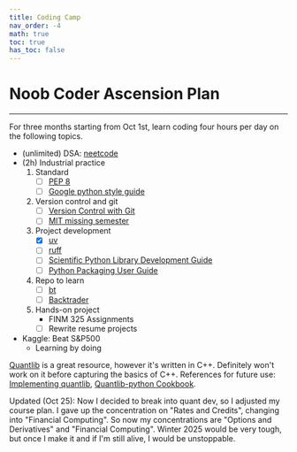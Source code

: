 ```yaml
---
title: Coding Camp
nav_order: -4
math: true
toc: true
has_toc: false
---
```


# Noob Coder Ascension Plan

---

For three months starting from Oct 1st, learn coding four hours per day on the following topics.

- (unlimited) DSA: [neetcode](https://neetcode.io/)
- (2h) Industrial practice
  1. Standard
      - [ ] [PEP 8](https://peps.python.org/pep-0008/)
      - [ ] [Google python style guide](https://google.github.io/styleguide/pyguide.html)
  2. Version control and git
      - [ ] [Version Control with Git](https://swcarpentry.github.io/git-novice/)
      - [ ] [MIT missing semester](https://missing.csail.mit.edu/)
  3. Project development
      - [x] [uv](https://docs.astral.sh/uv/guides/projects/)
      - [ ] [ruff](https://docs.astral.sh/ruff/)
      - [ ] [Scientific Python Library Development Guide](https://learn.scientific-python.org/development/)
      - [ ] [Python Packaging User Guide](https://packaging.python.org/en/latest/)
  4. Repo to learn
      - [ ] [bt](https://github.com/pmorissette/bt)
      - [ ] [Backtrader](https://github.com/mementum/backtrader)
  5. Hands-on project
      - FINM 325 Assignments
      - [ ] Rewrite resume projects
- Kaggle: Beat S&P500
  - Learning by doing

[Quantlib](https://github.com/lballabio/QuantLib) is a great resource, however it's written in C++. Definitely won't work on it before capturing the basics of C++. References for future use: [Implementing quantlib](/pdf/implementingquantlib.pdf), [Quantlib-python Cookbook](/pdf/quantlibpythoncookbook.pdf).

Updated (Oct 25): Now I decided to break into quant dev, so I adjusted my course plan. I gave up the concentration on "Rates and Credits", changing into "Financial Computing". So now my concentrations are "Options and Derivatives" and "Financial Computing". Winter 2025 would be very tough, but once I make it and if I'm still alive, I would be unstoppable.
